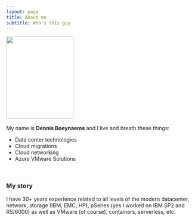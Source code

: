 ```yaml
---
layout: page
title: About me
subtitle: Who's this guy
---
```



[<img src="https://bdennisb.github.io/AVSblog/assets/img/IMG_9409.jpg" width="180" height="220"/>](/AVSblog/assets/img/IMG_9409.jpg)<br>
<br>My name is <b>Dennis Boeynaems</b> and I live and breath these things: <br>
<ul>
    <li>Data center technologies</li>  
    <li>Cloud migrations</li>
    <li>Cloud networking</li>
    <li>Azure VMware Solutions</li>
</ul>
<br>

### My story

I have 30+ years experience related to all levels of the modern datacenter, network, storage (IBM, EMC, HP), pSeries (yes I worked on IBM SP2 and RS/6000) as well as VMware (of course), containers, serverless, etc.

